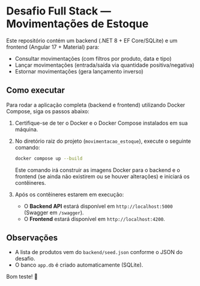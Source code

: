 # Desafio Full Stack — Movimentações de Estoque

Este repositório contém um backend (.NET 8 + EF Core/SQLite) e um frontend (Angular 17 + Material) para:
- Consultar movimentações (com filtros por produto, data e tipo)
- Lançar movimentações (entrada/saída via quantidade positiva/negativa)
- Estornar movimentações (gera lançamento inverso)

## Como executar

Para rodar a aplicação completa (backend e frontend) utilizando Docker Compose, siga os passos abaixo:

1.  Certifique-se de ter o Docker e o Docker Compose instalados em sua máquina.
2.  No diretório raiz do projeto (`movimentacao_estoque`), execute o seguinte comando:

    ```bash
    docker compose up --build
    ```

    Este comando irá construir as imagens Docker para o backend e o frontend (se ainda não existirem ou se houver alterações) e iniciará os contêineres.

3.  Após os contêineres estarem em execução:
    *   O **Backend API** estará disponível em `http://localhost:5000` (Swagger em `/swagger`).
    *   O **Frontend** estará disponível em `http://localhost:4200`.


## Observações
- A lista de produtos vem do `backend/seed.json` conforme o JSON do desafio.
- O banco `app.db` é criado automaticamente (SQLite).

Bom teste! 🚀
